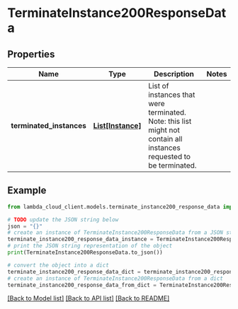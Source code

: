 # TerminateInstance200ResponseData


## Properties

Name | Type | Description | Notes
------------ | ------------- | ------------- | -------------
**terminated_instances** | [**List[Instance]**](Instance.md) | List of instances that were terminated. Note: this list might not contain all instances requested to be terminated. | 

## Example

```python
from lambda_cloud_client.models.terminate_instance200_response_data import TerminateInstance200ResponseData

# TODO update the JSON string below
json = "{}"
# create an instance of TerminateInstance200ResponseData from a JSON string
terminate_instance200_response_data_instance = TerminateInstance200ResponseData.from_json(json)
# print the JSON string representation of the object
print(TerminateInstance200ResponseData.to_json())

# convert the object into a dict
terminate_instance200_response_data_dict = terminate_instance200_response_data_instance.to_dict()
# create an instance of TerminateInstance200ResponseData from a dict
terminate_instance200_response_data_from_dict = TerminateInstance200ResponseData.from_dict(terminate_instance200_response_data_dict)
```
[[Back to Model list]](../README.md#documentation-for-models) [[Back to API list]](../README.md#documentation-for-api-endpoints) [[Back to README]](../README.md)


